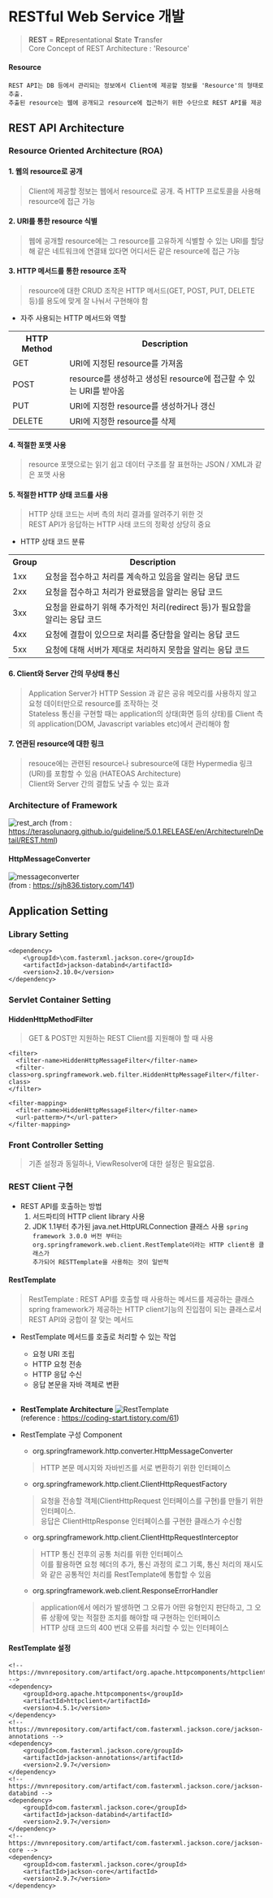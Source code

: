 # RESTful Web Service 개발
> <b>REST</b> = <b>RE</b>presentational <b>S</b>tate <b>T</b>ransfer<br>
> Core Concept of REST Architecture : 'Resource'

#### Resource
```
REST API는 DB 등에서 관리되는 정보에서 Client에 제공할 정보를 'Resource'의 형태로 추출.
추출된 resource는 웹에 공개되고 resource에 접근하기 위한 수단으로 REST API를 제공
```
## REST API Architecture

### Resource Oriented Architecture (ROA)
#### 1. 웹의 resource로 공개
> Client에 제공할 정보는 웹에서 resource로 공개. 즉 HTTP 프로토콜을 사용해 resource에 접근 가능

#### 2. URI를 통한 resource 식별
> 웹에 공개할 resource에는 그 resource를 고유하게 식별할 수 있는 URI를 할당해 같은 네트워크에 연결돼 있다면 어디서든 같은 resource에 접근 가능

#### 3. HTTP 메서드를 통한 resource 조작
> resource에 대한 CRUD 조작은 HTTP 메서드(GET, POST, PUT, DELETE 등)를 용도에 맞게 잘 나눠서 구현해야 함

- 자주 사용되는 HTTP 메서드와 역할
<table>
  <tr>
    <th>HTTP Method</th>
    <th>Description</th>
  </tr>
  <tr>
    <td>GET</td>
    <td>URI에 지정된 resource를 가져옴</td>
  </tr>
  <tr>
    <td>POST</td>
    <td>resource를 생성하고 생성된 resource에 접근할 수 있는 URI를 받아옴</td>
  </tr>
  <tr>
    <td>PUT</td>
    <td>URI에 지정한 resource를 생성하거나 갱신</td>
  </tr>
  <tr>
    <td>DELETE</td>
    <td>URI에 지정한 resource를 삭제</td>
  </tr>
</table>

#### 4. 적절한 포맷 사용
> resource 포맷으로는 읽기 쉽고 데이터 구조를 잘 표현하는 JSON / XML과 같은 포맷 사용

#### 5. 적절한 HTTP 상태 코드를 사용
> HTTP 상태 코드는 서버 측의 처리 결과를 알려주기 위한 것<br>
> REST API가 응답하는 HTTP 사태 코드의 정확성 상당히 중요

- HTTP 상태 코드 분류
<table>
  <tr>
    <th>Group</th>
    <th>Description</th>
  </tr>
  <tr>
    <td>1xx</td>
    <td>요청을 접수하고 처리를 계속하고 있음을 알리는 응답 코드</td>
  </tr>
  
  <tr>
    <td>2xx</td>
    <td>요청을 접수하고 처리가 완료됐음을 알리는 응답 코드</td>
  </tr>
  
  <tr>
    <td>3xx</td>
    <td>요청을 완료하기 위해 추가적인 처리(redirect 등)가 필요함을 알리는 응답 코드</td>
  </tr>
  
  <tr>
    <td>4xx</td>
    <td>요청에 결함이 있으므로 처리를 중단함을 알리는 응답 코드</td>
  </tr>
  
  <tr>
    <td>5xx</td>
    <td>요청에 대해 서버가 제대로 처리하지 못함을 알리는 응답 코드</td>
  </tr>
</table>

#### 6. Client와 Server 간의 무상태 통신
> Application Server가 HTTP Session 과 같은 공유 메모리를 사용하지 않고 요청 데이터만으로 resource를 조작하는 것<br>
> Stateless 통신을 구현할 때는 application의 상태(화면 등의 상태)를 Client 측의 application(DOM, Javascript variables etc)에서 관리해야 함

#### 7. 연관된 resource에 대한 링크
> resouce에는 관련된 resource나 subresource에 대한 Hypermedia 링크(URI)를 포함할 수 있음 (HATEOAS Architecture)<br>
> Client와 Server 간의 결합도 낮출 수 있는 효과

### Architecture of Framework
![rest_arch](https://user-images.githubusercontent.com/60098657/89868752-4be1a580-dbee-11ea-8279-9e45d0f8a962.png)
(from : https://terasolunaorg.github.io/guideline/5.0.1.RELEASE/en/ArchitectureInDetail/REST.html)

#### HttpMessageConverter
![messageconverter](https://user-images.githubusercontent.com/60098657/89869750-c232d780-dbef-11ea-9c69-e73646345e8f.png)
<br>
(from : https://sjh836.tistory.com/141)


## Application Setting
### Library Setting
```
<dependency>
    <\groupId>\com.fasterxml.jackson.core</groupId>
    <artifactId>jackson-databind</artifactId>
    <version>2.10.0</version>
</dependency>
```

### Servlet Container Setting
#### HiddenHttpMethodFilter
> GET & POST만 지원하는 REST Client를 지원해야 할 때 사용<br>
```
<filter>
  <filter-name>HiddenHttpMessageFilter</filter-name>
  <filter-class>org.springframework.web.filter.HiddenHttpMessageFilter</filter-class>
</filter>

<filter-mapping>
  <filter-name>HiddenHttpMessageFilter</filter-name>
  <url-patterm>/*</url-patter>
</filter-mapping>
```

### Front Controller Setting
> 기존 설정과 동일하나, ViewResolver에 대한 설정은 필요없음.


### REST Client 구현
* REST API를 호출하는 방법
  1. 서드파티의 HTTP client library 사용
  2. JDK 1.1부터 추가된 java.net.HttpURLConnection 클래스 사용
<code>spring framework 3.0.0 버전 부터는 org.springframework.web.client.RestTemplate이라는 HTTP client용 클래스가 추가되어 RESTTemplate을 사용하는 것이 일반적</code>

#### RestTemplate
> RestTemplate : REST API를 호출할 때 사용하는 메서드를 제공하는 클래스<br>
> spring framework가 제공하는 HTTP client기능의 진입점이 되는 클래스로서 REST API와 궁합이 잘 맞는 메서드
- RestTemplate 메서드를 호출로 처리할 수 있는 작업
  - 요청 URI 조립
  - HTTP 요청 전송
  - HTTP 응답 수신
  - 응답 본문을 자바 객체로 변환
  <br>
- <b>RestTemplate Architecture</b>
![RestTemplate](https://user-images.githubusercontent.com/60098657/90579384-d171e080-e200-11ea-8707-996e0fc6836d.png)<br>
(reference : https://coding-start.tistory.com/61)

- RestTemplate 구성 Component
  - org.springframework.http.converter.HttpMessageConverter
  > HTTP 본문 메시지와 자바빈즈를 서로 변환하기 위한 인터페이스
  - org.springframework.http.client.ClientHttpRequestFactory
  > 요청을 전송할 객체(ClientHttpRequest 인터페이스를 구현)를 만들기 위한 인터페이스.<br>
  > 응답은 ClientHttpResponse 인터페이스를 구현한 클래스가 수신함<br>
  - org.springframework.http.client.ClientHttpRequestInterceptor
  > HTTP 통신 전후의 공통 처리를 위한 인터페이스<br>
  > 이를 활용하면 요청 헤더의 추가, 통신 과정의 로그 기록, 통신 처리의 재시도와 같은 공통적인 처리를 RestTemplate에 통합할 수 있음
  - org.springframework.web.client.ResponseErrorHandler
  > application에서 에러가 발생하면 그 오류가 어떤 유형인지 판단하고, 그 오류 상황에 맞는 적절한 조치를 해야할 때 구현하는 인터페이스<br>
  > HTTP 상태 코드의  400 번대 오류를 처리할 수 있는 인터페이스
#### RestTemplate 설정
```
<!-- https://mvnrepository.com/artifact/org.apache.httpcomponents/httpclient -->
<dependency>
    <groupId>org.apache.httpcomponents</groupId>
    <artifactId>httpclient</artifactId>
    <version>4.5.1</version>
</dependency>
<!-- https://mvnrepository.com/artifact/com.fasterxml.jackson.core/jackson-annotations -->
<dependency>
    <groupId>com.fasterxml.jackson.core/groupId>
    <artifactId>jackson-annotations</artifactId>
    <version>2.9.7</version>
</dependency>
<!-- https://mvnrepository.com/artifact/com.fasterxml.jackson.core/jackson-databind -->
<dependency>
    <groupId>com.fasterxml.jackson.core</groupId>
    <artifactId>jackson-databind</artifactId>
    <version>2.9.7</version>
</dependency>
<!-- https://mvnrepository.com/artifact/com.fasterxml.jackson.core/jackson-core -->
<dependency>
    <groupId>com.fasterxml.jackson.core</groupId>
    <artifactId>jackson-core</artifactId>
    <version>2.9.7</version>
</dependency>
```







